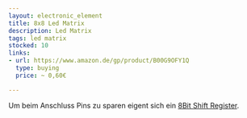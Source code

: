 ```yaml
---
layout: electronic_element
title: 8x8 Led Matrix
description: Led Matrix
tags: led matrix
stocked: 10
links:
- url: https://www.amazon.de/gp/product/B00G9OFY1Q
  type: buying
  price: ~ 0,60€  

---
```


 Um beim Anschluss Pins zu sparen eigent sich ein [8Bit Shift Register](../74HC595).
